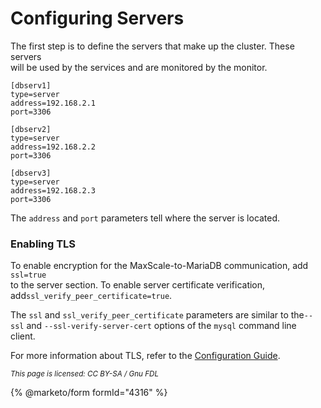 # Configuring Servers

The first step is to define the servers that make up the cluster. These servers\
will be used by the services and are monitored by the monitor.

```
[dbserv1]
type=server
address=192.168.2.1
port=3306

[dbserv2]
type=server
address=192.168.2.2
port=3306

[dbserv3]
type=server
address=192.168.2.3
port=3306
```

The `address` and `port` parameters tell where the server is located.

### Enabling TLS

To enable encryption for the MaxScale-to-MariaDB communication, add `ssl=true`\
to the server section. To enable server certificate verification, add`ssl_verify_peer_certificate=true`.

The `ssl` and `ssl_verify_peer_certificate` parameters are similar to the`--ssl` and `--ssl-verify-server-cert` options of the `mysql` command line\
client.

For more information about TLS, refer to the [Configuration Guide](../mariadb-maxscale-25-01-getting-started/mariadb-maxscale-2501-maxscale-2501-mariadb-maxscale-configuration-guide.md).

<sub>_This page is licensed: CC BY-SA / Gnu FDL_</sub>

{% @marketo/form formId="4316" %}

